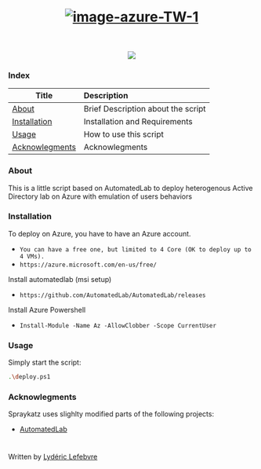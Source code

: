 <h1 align="center">
  <br>
    <a href="https://github.com/aas-n/deployAzureADLab"><img src="https://i.ibb.co/Jt69TPV/azure.png" alt="image-azure-TW-1"></a>
  <br>
  <br>
</h1>

<p align="center">
  <a href="https://twitter.com/lydericlefebvre">
    <img src="https://img.shields.io/badge/Twitter-%40lydericlefebvre-blue.svg">
  </a>
</p>


### Index
| Title        | Description   |
| ------------- |:-------------|
| [About](#about)  | Brief Description about the script |
| [Installation](#installation)  | Installation and Requirements |
| [Usage](#using-spraykatz)  | How to use this script |
| [Acknowlegments](#acknowlegments)  | Acknowlegments |

### About
This is a little script based on AutomatedLab to deploy heterogenous Active Directory lab on Azure with emulation of users behaviors

### Installation
To deploy on Azure, you have to have an Azure account.
* `You can have a free one, but limited to 4 Core (OK to deploy up to 4 VMs).`
* `https://azure.microsoft.com/en-us/free/`

Install automatedlab (msi setup)
* `https://github.com/AutomatedLab/AutomatedLab/releases`

Install Azure Powershell
* `Install-Module -Name Az -AllowClobber -Scope CurrentUser
 `

### Usage
Simply start the script:
```bash
.\deploy.ps1
```

### Acknowlegments  
Spraykatz uses slighlty modified parts of the following projects:
* [AutomatedLab](https://github.com/AutomatedLab/AutomatedLab)

#
Written by [Lydéric Lefebvre](https://twitter.com/lydericlefebvre)
